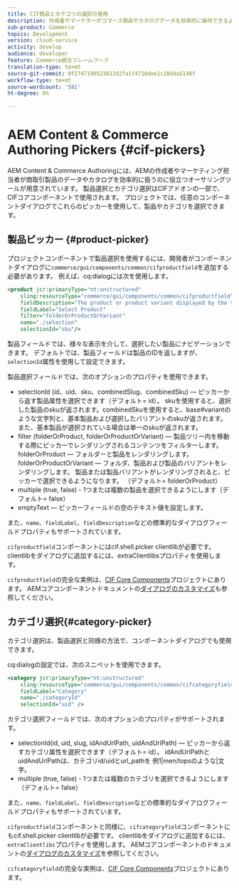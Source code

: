 ```yaml
---
title: CIF商品とカテゴリの選択の使用
description: 作成者やマーケターがコマース商品やカタログデータを効率的に操作できるように、顧客コマースコンポーネントでCIF商品やカテゴリ選択を使用する方法を説明します。
sub-product: Commerce
topics: Development
version: cloud-service
activity: develop
audience: developer
feature: Commerce統合フレームワーク
translation-type: tm+mt
source-git-commit: 0f2747190523613d2fa1f4710dee1c28d4a5148f
workflow-type: tm+mt
source-wordcount: '581'
ht-degree: 0%

---
```



# AEM Content &amp; Commerce Authoring Pickers {#cif-pickers}

AEM Content &amp; Commerce Authoringには、AEMの作成者やマーケティング担当者が商取引製品のデータやカタログを効率的に扱うのに役立つオーサリングツールが用意されています。 製品選択とカテゴリ選択はCIFアドオンの一部で、CIFコアコンポーネントで使用されます。 プロジェクトでは、任意のコンポーネントダイアログでこれらのピッカーを使用して、製品やカテゴリを選択できます。

## 製品ピッカー {#product-picker}

プロジェクトコンポーネントで製品選択を使用するには、開発者がコンポーネントダイアログに`commerce/gui/components/common/cifproductfield`を追加する必要があります。 例えば、cq:dialogには次を使用します。

```xml
<product jcr:primaryType="nt:unstructured"
    sling:resourceType="commerce/gui/components/common/cifproductfield"
    fieldDescription="The product or product variant displayed by the teaser"
    fieldLabel="Select Product"
    filter="folderOrProductOrVariant"
    name="./selection"
    selectionId="sku"/>
```

製品フィールドでは、様々な表示を介して、選択したい製品にナビゲーションできます。 デフォルトでは、製品フィールドは製品のIDを返しますが、`selectionId`属性を使用して設定できます。

製品選択フィールドでは、次のオプションのプロパティを使用できます。

- selectionId (id、uid、sku、combinedSlug、combinedSku) — ピッカーから返す製品属性を選択できます（デフォルト= id）。 skuを使用すると、選択した製品のskuが返されます。combinedSkuを使用すると、base#variantのような文字列と、基本製品および選択したバリアントのskuが返されます。また、基本製品が選択されている場合は単一のskuが返されます。
- filter (folderOrProduct, folderOrProductOrVariant) — 製品ツリー内を移動する際にピッカーでレンダリングされるコンテンツをフィルターします。 folderOrProduct — フォルダーと製品をレンダリングします。 folderOrProductOrVariant — フォルダ、製品および製品のバリアントをレンダリングします。 製品または製品バリアントがレンダリングされると、ピッカーで選択できるようになります。 （デフォルト= folderOrProduct）
- multiple (true, false) - 1つまたは複数の製品を選択できるようにします（デフォルト= false）
- emptyText — ピッカーフィールドの空のテキスト値を設定します。

また、`name`、`fieldLabel`、`fieldDescription`などの標準的なダイアログフィールドプロパティもサポートされています。

`cifproductfield`コンポーネントにはcif.shell.picker clientlibが必要です。 clientlibをダイアログに追加するには、extraClientlibsプロパティを使用します。

`cifproductfield`の完全な実例は、[CIF Core Components](https://github.com/adobe/aem-core-cif-components/blob/master/ui.apps/src/main/content/jcr_root/apps/core/cif/components/commerce/productteaser/v1/productteaser/_cq_dialog/.content.xml)プロジェクトにあります。 AEMコアコンポーネントドキュメントの[ダイアログのカスタマイズ](https://experienceleague.adobe.com/docs/experience-manager-core-components/using/developing/customizing.html?lang=en#customizing-dialogs)も参照してください。

## カテゴリ選択{#category-picker}

カテゴリ選択は、製品選択と同様の方法で、コンポーネントダイアログでも使用できます。

cq:dialogの設定では、次のスニペットを使用できます。

```xml
<category jcr:primaryType="nt:unstructured" 
    sling:resourceType="commerce/gui/components/common/cifcategoryfield" 
    fieldLabel="Category" 
    name="./categoryId" 
    selectionId="uid" />
```

カテゴリ選択フィールドでは、次のオプションのプロパティがサポートされます。

- selectionId(id, uid, slug, idAndUrlPath, uidAndUrlPath) — ピッカーから返すカテゴリ属性を選択できます（デフォルト= id）。 idAndUrlPathとuidAndUrlPathは、カテゴリid/uidとurl_pathを 例1|men/topsのような|文字。
- multiple (true, false) - 1つまたは複数のカテゴリを選択できるようにします（デフォルト= false）

また、`name`、`fieldLabel`、`fieldDescription`などの標準的なダイアログフィールドプロパティもサポートされています。

`cifproductfield`コンポーネントと同様に、`cifcategoryfield`コンポーネントにもcif.shell.picker clientlibが必要です。 clientlibをダイアログに追加するには、`extraClientlibs`プロパティを使用します。 AEMコアコンポーネントのドキュメントの[ダイアログのカスタマイズ](https://experienceleague.adobe.com/docs/experience-manager-core-components/using/developing/customizing.html?lang=en#customizing-dialogs)を参照してください。

`cifcategoryfield`の完全な実例は、[CIF Core Components](https://github.com/adobe/aem-core-cif-components/blob/master/ui.apps/src/main/content/jcr_root/apps/core/cif/components/commerce/featuredcategorylist/v1/featuredcategorylist/_cq_dialog/.content.xml)プロジェクトにあります。
